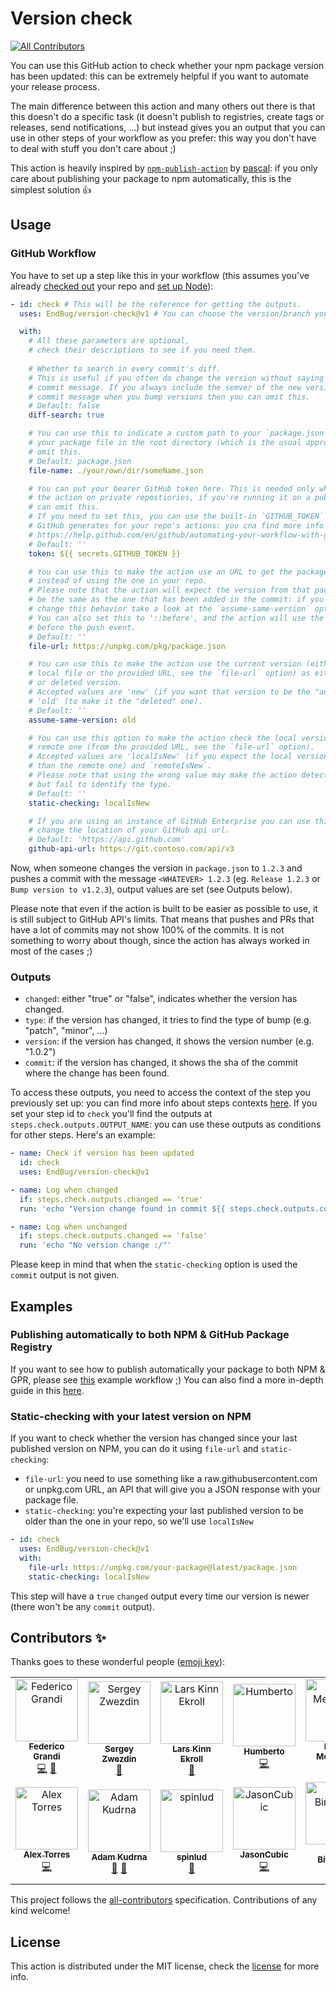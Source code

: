 # Version check

<!-- ALL-CONTRIBUTORS-BADGE:START - Do not remove or modify this section -->
[![All Contributors](https://img.shields.io/badge/all_contributors-12-orange.svg?style=flat-square)](#contributors-)
<!-- ALL-CONTRIBUTORS-BADGE:END -->

You can use this GitHub action to check whether your npm package version has been updated: this can be extremely helpful if you want to automate your release process.

The main difference between this action and many others out there is that this doesn't do a specific task (it doesn't publish to registries, create tags or releases, send notifications, ...) but instead gives you an output that you can use in other steps of your workflow as you prefer: this way you don't have to deal with stuff you don't care about ;)

This action is heavily inspired by [`npm-publish-action`](https://github.com/pascalgn/npm-publish-action) by [pascal](https://github.com/pascalgn): if you only care about publishing your package to npm automatically, this is the simplest solution :thumbsup:

## Usage

### GitHub Workflow

You have to set up a step like this in your workflow (this assumes you've already [checked out](https://github.com/actions/checkout) your repo and [set up Node](https://github.com/actions/setup-node)):

```yaml
- id: check # This will be the reference for getting the outputs.
  uses: EndBug/version-check@v1 # You can choose the version/branch you prefer.

  with:
    # All these parameters are optional,
    # check their descriptions to see if you need them.
  
    # Whether to search in every commit's diff.
    # This is useful if you often do change the version without saying it in the
    # commit message. If you always include the semver of the new version in your
    # commit message when you bump versions then you can omit this.
    # Default: false
    diff-search: true

    # You can use this to indicate a custom path to your `package.json`. If you keep
    # your package file in the root directory (which is the usual approach) you can
    # omit this.
    # Default: package.json
    file-name: ./your/own/dir/someName.json

    # You can put your bearer GitHub token here. This is needed only when running
    # the action on private repostiories, if you're running it on a public repo you
    # can omit this.
    # If you need to set this, you can use the built-in `GITHUB_TOKEN` secret that 
    # GitHub generates for your repo's actions: you cna find more info about it here:
    # https://help.github.com/en/github/automating-your-workflow-with-github-actions/virtual-environments-for-github-actions#github_token-secret
    # Default: ''
    token: ${{ secrets.GITHUB_TOKEN }}

    # You can use this to make the action use an URL to get the package file,
    # instead of using the one in your repo.
    # Please note that the action will expect the version from that package file to
    # be the same as the one that has been added in the commit: if you want to
    # change this behavior take a look at the `assume-same-version` option.
    # You can also set this to '::before', and the action will use the file from
    # before the push event.
    # Default: ''
    file-url: https://unpkg.com/pkg/package.json

    # You can use this to make the action use the current version (either from the
    # local file or the provided URL, see the `file-url` option) as either the added
    # or deleted version.
    # Accepted values are 'new' (if you want that version to be the "added" one) and
    # 'old' (to make it the "deleted" one).
    # Default: ''
    assume-same-version: old

    # You can use this option to make the action check the local version against the
    # remote one (from the provided URL, see the `file-url` option).
    # Accepted values are 'localIsNew' (if you expect the local version to be newer
    # than the remote one) and `remoteIsNew`.
    # Please note that using the wrong value may make the action detect the change
    # but fail to identify the type.
    # Default: ''
    static-checking: localIsNew

    # If you are using an instance of GitHub Enterprise you can use this option to
    # change the location of your GitHub api url.
    # Default: 'https://api.github.com'
    github-api-url: https://git.contoso.com/api/v3
```

Now, when someone changes the version in `package.json` to `1.2.3` and pushes a commit with the message `<WHATEVER> 1.2.3` (eg. `Release 1.2.3` or `Bump version to v1.2.3`), output values are set (see Outputs below).

Please note that even if the action is built to be easier as possible to use, it is still subject to GitHub API's limits. That means that pushes and PRs that have a lot of commits may not show 100% of the commits. It is not something to worry about though, since the action has always worked in most of the cases ;)

### Outputs

- `changed`: either "true" or "false", indicates whether the version has changed.
- `type`: if the version has changed, it tries to find the type of bump (e.g. "patch", "minor", ...)
- `version`: if the version has changed, it shows the version number (e.g. "1.0.2")
- `commit`: if the version has changed, it shows the sha of the commit where the change has been found.

To access these outputs, you need to access the context of the step you previously set up: you can find more info about steps contexts [here](https://help.github.com/en/articles/contexts-and-expression-syntax-for-github-actions#steps-context).
If you set your step id to `check` you'll find the outputs at `steps.check.outputs.OUTPUT_NAME`: you can use these outputs as conditions for other steps.
Here's an example:

```yaml
- name: Check if version has been updated
  id: check
  uses: EndBug/version-check@v1

- name: Log when changed
  if: steps.check.outputs.changed == 'true'
  run: 'echo "Version change found in commit ${{ steps.check.outputs.commit }}! New version: ${{ steps.check.outputs.version }} (${{ steps.check.outputs.type }})"'

- name: Log when unchanged
  if: steps.check.outputs.changed == 'false'
  run: 'echo "No version change :/"'
```

Please keep in mind that when the `static-checking` option is used the `commit` output is not given.

## Examples

### Publishing automatically to both NPM & GitHub Package Registry

If you want to see how to publish automatically your package to both NPM & GPR, please see [this](doc/auto-publish-example.yml) example workflow ;)
You can also find a more in-depth guide in this [here](doc/auto-publish-walkthrough.md).

### Static-checking with your latest version on NPM

If you want to check whether the version has changed since your last published version on NPM, you can do it using `file-url` and `static-checking`:

- `file-url`: you need to use something like a raw.githubusercontent.com or unpkg.com URL, an API that will give you a JSON response with your package file.
- `static-checking`: you're expecting your last published version to be older than the one in your repo, so we'll use `localIsNew`

```yaml
- id: check
  uses: EndBug/version-check@v1
  with:
    file-url: https://unpkg.com/your-package@latest/package.json
    static-checking: localIsNew
```

This step will have a `true` `changed` output every time our version is newer (there won't be any `commit` output).

## Contributors ✨

Thanks goes to these wonderful people ([emoji key](https://allcontributors.org/docs/en/emoji-key)):

<!-- ALL-CONTRIBUTORS-LIST:START - Do not remove or modify this section -->
<!-- prettier-ignore-start -->
<!-- markdownlint-disable -->
<table>
  <tbody>
    <tr>
      <td align="center"><a href="https://github.com/EndBug"><img src="https://avatars1.githubusercontent.com/u/26386270?v=4?s=100" width="100px;" alt="Federico Grandi"/><br /><sub><b>Federico Grandi</b></sub></a><br /><a href="https://github.com/EndBug/version-check/commits?author=EndBug" title="Code">💻</a> <a href="https://github.com/EndBug/version-check/commits?author=EndBug" title="Documentation">📖</a></td>
      <td align="center"><a href="https://blog.zwezdin.com/"><img src="https://avatars2.githubusercontent.com/u/800755?v=4?s=100" width="100px;" alt="Sergey Zwezdin"/><br /><sub><b>Sergey Zwezdin</b></sub></a><br /><a href="#ideas-sergeyzwezdin" title="Ideas, Planning, & Feedback">🤔</a></td>
      <td align="center"><a href="https://github.com/larskinn"><img src="https://avatars1.githubusercontent.com/u/910569?v=4?s=100" width="100px;" alt="Lars Kinn Ekroll"/><br /><sub><b>Lars Kinn Ekroll</b></sub></a><br /><a href="https://github.com/EndBug/version-check/issues?q=author%3Alarskinn" title="Bug reports">🐛</a></td>
      <td align="center"><a href="http://www.hsalazar.xyz"><img src="https://avatars1.githubusercontent.com/u/4967271?v=4?s=100" width="100px;" alt="Humberto"/><br /><sub><b>Humberto</b></sub></a><br /><a href="https://github.com/EndBug/version-check/commits?author=hsalazr" title="Code">💻</a></td>
      <td align="center"><a href="https://github.com/hmehta"><img src="https://avatars3.githubusercontent.com/u/108334?v=4?s=100" width="100px;" alt="Heikki Mehtänen"/><br /><sub><b>Heikki Mehtänen</b></sub></a><br /><a href="https://github.com/EndBug/version-check/commits?author=hmehta" title="Code">💻</a></td>
      <td align="center"><a href="https://github.com/CJY0208"><img src="https://avatars1.githubusercontent.com/u/18415774?v=4?s=100" width="100px;" alt="CJY"/><br /><sub><b>CJY</b></sub></a><br /><a href="#ideas-CJY0208" title="Ideas, Planning, & Feedback">🤔</a></td>
      <td align="center"><a href="https://github.com/wasabigeek"><img src="https://avatars2.githubusercontent.com/u/4256705?v=4?s=100" width="100px;" alt="Nicholas"/><br /><sub><b>Nicholas</b></sub></a><br /><a href="#ideas-wasabigeek" title="Ideas, Planning, & Feedback">🤔</a></td>
    </tr>
    <tr>
      <td align="center"><a href="http://alextorres.me"><img src="https://avatars0.githubusercontent.com/u/2911626?v=4?s=100" width="100px;" alt="Alex Torres"/><br /><sub><b>Alex Torres</b></sub></a><br /><a href="https://github.com/EndBug/version-check/commits?author=AlexRex" title="Code">💻</a></td>
      <td align="center"><a href="https://www.adamkudrna.cz"><img src="https://avatars2.githubusercontent.com/u/5614085?v=4?s=100" width="100px;" alt="Adam Kudrna"/><br /><sub><b>Adam Kudrna</b></sub></a><br /><a href="#ideas-adamkudrna" title="Ideas, Planning, & Feedback">🤔</a> <a href="https://github.com/EndBug/version-check/commits?author=adamkudrna" title="Documentation">📖</a></td>
      <td align="center"><a href="https://ludik.xyz/music"><img src="https://avatars0.githubusercontent.com/u/12783208?v=4?s=100" width="100px;" alt="spinlud"/><br /><sub><b>spinlud</b></sub></a><br /><a href="https://github.com/EndBug/version-check/issues?q=author%3Aspinlud" title="Bug reports">🐛</a></td>
      <td align="center"><a href="https://github.com/JasonCubic"><img src="https://avatars.githubusercontent.com/u/8921015?v=4?s=100" width="100px;" alt="JasonCubic"/><br /><sub><b>JasonCubic</b></sub></a><br /><a href="https://github.com/EndBug/version-check/commits?author=JasonCubic" title="Code">💻</a></td>
      <td align="center"><a href="https://gerritbirkeland.com"><img src="https://avatars.githubusercontent.com/u/19329837?v=4?s=100" width="100px;" alt="Gerrit Birkeland"/><br /><sub><b>Gerrit Birkeland</b></sub></a><br /><a href="https://github.com/EndBug/version-check/commits?author=Gerrit0" title="Code">💻</a></td>
    </tr>
  </tbody>
</table>

<!-- markdownlint-restore -->
<!-- prettier-ignore-end -->

<!-- ALL-CONTRIBUTORS-LIST:END -->

This project follows the [all-contributors](https://github.com/all-contributors/all-contributors) specification. Contributions of any kind welcome!

## License

This action is distributed under the MIT license, check the [license](LICENSE) for more info.
